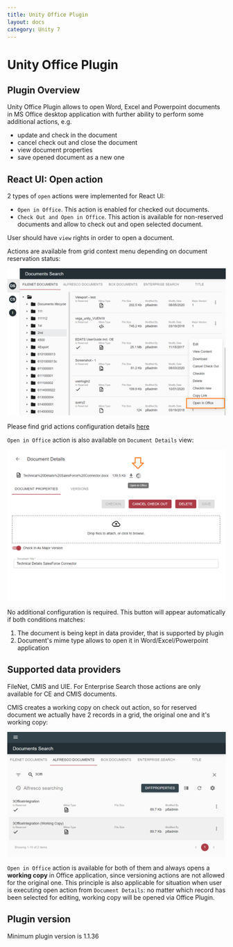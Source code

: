 ```yaml
---
title: Unity Office Plugin
layout: docs
category: Unity 7
---
```

# Unity Office Plugin

## Plugin Overview

Unity Office Plugin allows to open Word, Excel and Powerpoint documents in MS Office desktop application with further 
ability to perform some additional actions, e.g. 

- update and check in the document
- cancel check out and close the document
- view document properties
- save opened document as a new one

## React UI: Open action

2 types of `open` actions were implemented for React UI:

- `Open in Office`. This action is enabled for checked out documents.
- `Check Out and Open in Office`. This action is available for non-reserved documents and allow to check out and open 
selected document.

User should have `view` rights in order to open a document.

Actions are available from grid context menu depending on document reservation status:

![Open in Office via Grid context menu](images/open-in-office-grid.png) 

Please find grid actions configuration details [here](../../configuration/actions/open-in-office.md)

`Open in Office` action is also available on `Document Details` view:

![Open in Office on Document Details](images/open-in-office-properties.png)

No additional configuration is required. This button will appear automatically if both conditions matches:

1. The document is being kept in data provider, that is supported by plugin
2. Document's mime type allows to open it in Word/Excel/Powerpoint application

## Supported data providers

FileNet, CMIS and UIE. For Enterprise Search those actions are only available for CE and CMIS documents.

CMIS creates a working copy on check out action, so for reserved document we actually have 2 records in a grid, 
the original one and it's working copy:

![Checked Out CMIS document](images/open-in-office-cmis.png)
    
`Open in Office` action is available for both of them and always opens a **working copy** in Office application, since 
versioning actions are not allowed for the original one. This principle is also applicable for situation when user is
executing open action from `Document Details`: no matter which record has been selected for editing, working copy
will be opened via Office Plugin. 

## Plugin version

Minimum plugin version is 1.1.36

